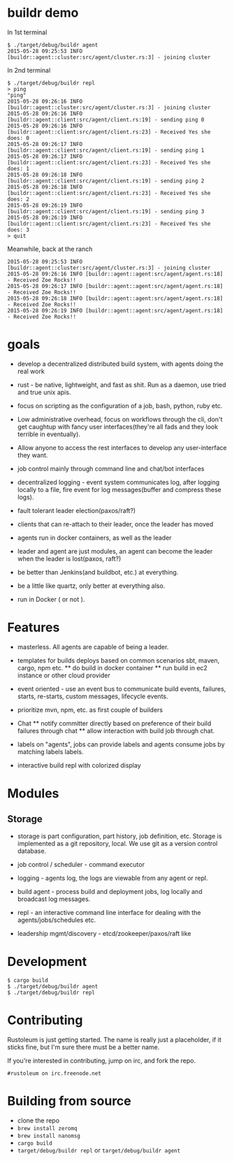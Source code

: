 # buildr demo

In 1st terminal

    $ ./target/debug/buildr agent
    2015-05-28 09:25:53 INFO [buildr::agent::cluster:src/agent/cluster.rs:3] - joining cluster

In 2nd terminal

    $ ./target/debug/buildr repl
	> ping
	"ping"
	2015-05-28 09:26:16 INFO [buildr::agent::cluster:src/agent/cluster.rs:3] - joining cluster
	2015-05-28 09:26:16 INFO [buildr::agent::client:src/agent/client.rs:19] - sending ping 0
	2015-05-28 09:26:16 INFO [buildr::agent::client:src/agent/client.rs:23] - Received Yes she does: 0
	2015-05-28 09:26:17 INFO [buildr::agent::client:src/agent/client.rs:19] - sending ping 1
	2015-05-28 09:26:17 INFO [buildr::agent::client:src/agent/client.rs:23] - Received Yes she does: 1
	2015-05-28 09:26:18 INFO [buildr::agent::client:src/agent/client.rs:19] - sending ping 2
	2015-05-28 09:26:18 INFO [buildr::agent::client:src/agent/client.rs:23] - Received Yes she does: 2
	2015-05-28 09:26:19 INFO [buildr::agent::client:src/agent/client.rs:19] - sending ping 3
	2015-05-28 09:26:19 INFO [buildr::agent::client:src/agent/client.rs:23] - Received Yes she does: 3
	> quit

Meanwhile, back at the ranch

    2015-05-28 09:25:53 INFO [buildr::agent::cluster:src/agent/cluster.rs:3] - joining cluster
	2015-05-28 09:26:16 INFO [buildr::agent::agent:src/agent/agent.rs:18] - Received Zoe Rocks!!
	2015-05-28 09:26:17 INFO [buildr::agent::agent:src/agent/agent.rs:18] - Received Zoe Rocks!!
	2015-05-28 09:26:18 INFO [buildr::agent::agent:src/agent/agent.rs:18] - Received Zoe Rocks!!
	2015-05-28 09:26:19 INFO [buildr::agent::agent:src/agent/agent.rs:18] - Received Zoe Rocks!!

# goals

* develop a decentralized distributed build system, with agents doing the real work

* rust - be native, lightweight, and fast as shit.  Run as a daemon, use tried and true unix apis.

* focus on scripting as the configuration of a job, bash, python, ruby etc.

* Low administrative overhead, focus on workflows through the cli, don't get caughtup with fancy user interfaces(they're all fads and they look terrible in eventually).

* Allow anyone to access the rest interfaces to develop any user-interface they want.

* job control mainly through command line and chat/bot interfaces

* decentralized logging - event system communicates log, after logging locally to a file, fire event for log messages(buffer and compress these logs).

* fault tolerant leader election(paxos/raft?)

* clients that can re-attach to their leader, once the leader has moved

* agents run in docker containers, as well as the leader

* leader and agent are just modules, an agent can become the leader when the leader is lost(paxos, raft?)

* be better than Jenkins(and buildbot, etc.) at everything.

* be a little like quartz, only better at everything also.

* run in Docker ( or not ).

# Features

* masterless. All agents are capable of being a leader. 

* templates for builds deploys based on common scenarios sbt, maven, cargo, npm etc.
** do build in docker container
** run build in ec2 instance or other cloud provider


* event oriented - use an event bus to communicate build events, failures, starts, re-starts, custom messages, lifecycle events.

* prioritize mvn, npm, etc. as first couple of builders

* Chat
** notify committer directly based on preference of their build failures through chat
** allow interaction with build job through chat.

* labels on "agents", jobs can provide labels and agents consume jobs by matching labels labels.

* interactive build repl with colorized display

# Modules

## Storage
* storage is part configuration, part history, job definition, etc.
  Storage is implemented as a git repository, local.  We use git as a
  version control database.

* job control / scheduler - command executor

* logging - agents log, the logs are viewable from any agent or repl.

* build agent - process build and deployment jobs, log locally and broadcast log messages.

* repl - an interactive command line interface for dealing with the agents/jobs/schedules etc. 

* leadership mgmt/discovery - etcd/zookeeper/paxos/raft like

# Development

    $ cargo build
    $ ./target/debug/buildr agent
    $ ./target/debug/buildr repl

# Contributing
Rustoleum is just getting started.  The name is really just a placeholder, if it sticks fine, but I'm sure there must be a better name.

If you're interested in contributing, jump on irc, and fork the repo.  

```#rustoleum on irc.freenode.net```

# Building from source

* clone the repo
* ```brew install zeromq```
* ```brew install nanomsg```
* ```cargo build```
* ```target/debug/buildr repl``` or ```target/debug/buildr agent```
